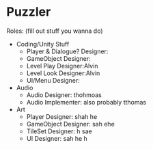 # Puzzler

Roles: (fill out stuff you wanna do)
- Coding/Unity Stuff
  - Player & Dialogue? Designer:
  - GameObject Designer:
  - Level Play Designer:Alvin
  - Level Look Designer:Alvin
  - UI/Menu Designer:
- Audio
  - Audio Designer: thohmoas  
  - Audio Implementer: also probably tthomas
- Art
  - Player Designer: shah he
  - GameObject Designer: sah ehe
  - TileSet Designer:   h sae
  - UI Designer:   sah he h
